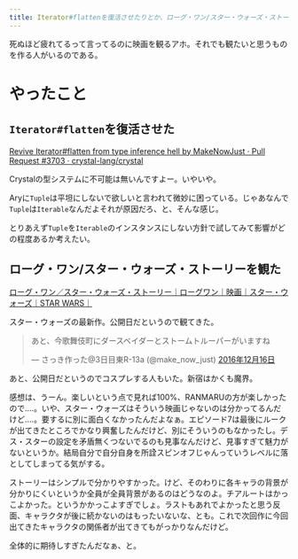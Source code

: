 ```yaml
---
title: Iterator#flattenを復活させたりとか、ローグ・ワン/スター・ウォーズ・ストーリーを観たりとか
---
```


<script async src="//cdn.embedly.com/widgets/platform.js"></script>
<script async src="//platform.twitter.com/widgets.js"></script>

死ぬほど疲れてるって言ってるのに映画を観るアホ。それでも観たいと思うものを作る人がいるのである。

# やったこと

## `Iterator#flatten`を復活させた

<a class="embedly-card" href="https://github.com/crystal-lang/crystal/pull/3703">Revive Iterator#flatten from type inference hell by MakeNowJust · Pull Request #3703 · crystal-lang/crystal</a>

Crystalの型システムに不可能は無いんですよー。いやいや。

Aryに`Tuple`は平坦にしないで欲しいと言われて微妙に困っている。じゃあなんで`Tuple`は`Iterable`なんだよそれが原因だろ、と、そんな感じ。

とりあえず`Tuple`を`Iterable`のインスタンスにしない方針で試してみて影響がどの程度あるか考えたい。

## ローグ・ワン/スター・ウォーズ・ストーリーを観た

<a class="embedly-card" href="http://starwars.disney.co.jp/movie/r1.html">ローグ・ワン／スター・ウォーズ・ストーリー｜ローグワン｜映画｜スター・ウォーズ｜STAR WARS｜</a>

スター・ウォーズの最新作。公開日だというので観てきた。

<blockquote class="twitter-tweet" data-lang="ja"><p lang="ja" dir="ltr">あと、今歌舞伎町にダースベイダーとストームトルーパーがいますね</p>&mdash; さっき作った@3日目東R-13a (@make_now_just) <a href="https://twitter.com/make_now_just/status/809625620887941120">2016年12月16日</a></blockquote>

あと、公開日だというのでコスプレする人もいた。新宿はかくも魔界。

感想は、うーん。楽しいという点で見れば100%、RANMARUの方が楽しかったので‥‥。いや、スター・ウォーズはそういう映画じゃないのは分かってるんだけど‥‥。要するに別に面白くなかったんだよなぁ。エピソード7は最後にルークが出てきたところでかなり興奮したんだけど、別にそういうのもなかったし。デス・スターの設定を矛盾無くつないでるのも見事なんだけど、見事すぎて魅力がないというか。結局自分で自分自身を所詮スピンオフじゃんっていうレベルに落としてしまってる気がする。

ストーリーはシンプルで分かりやすかった。けど、そのわりに各キャラの背景が分かりにくいというか全員が全員背景があるのはどうなのよ。チアルートはかっこよかった。というかかっこよすぎでしょ。ラストもあれでよかったと思う反面、キャラクタが後に続かないのはもったいないな、とも。これで次回作に今回出てきたキャラクタの関係者が出てきてもがっかりなんだけど。

全体的に期待しすぎたんだなぁ、と。
